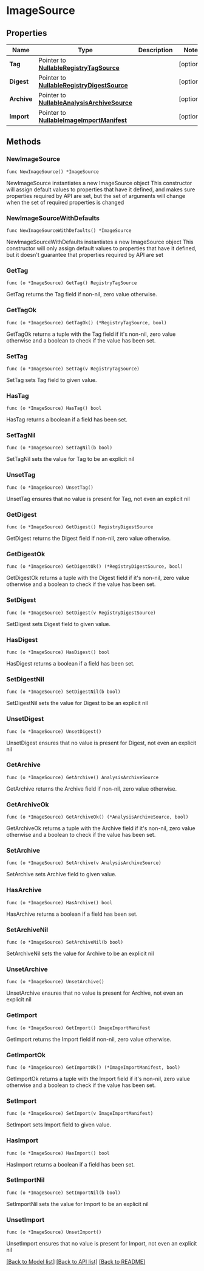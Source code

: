 # ImageSource

## Properties

Name | Type | Description | Notes
------------ | ------------- | ------------- | -------------
**Tag** | Pointer to [**NullableRegistryTagSource**](RegistryTagSource.md) |  | [optional] 
**Digest** | Pointer to [**NullableRegistryDigestSource**](RegistryDigestSource.md) |  | [optional] 
**Archive** | Pointer to [**NullableAnalysisArchiveSource**](AnalysisArchiveSource.md) |  | [optional] 
**Import** | Pointer to [**NullableImageImportManifest**](ImageImportManifest.md) |  | [optional] 

## Methods

### NewImageSource

`func NewImageSource() *ImageSource`

NewImageSource instantiates a new ImageSource object
This constructor will assign default values to properties that have it defined,
and makes sure properties required by API are set, but the set of arguments
will change when the set of required properties is changed

### NewImageSourceWithDefaults

`func NewImageSourceWithDefaults() *ImageSource`

NewImageSourceWithDefaults instantiates a new ImageSource object
This constructor will only assign default values to properties that have it defined,
but it doesn't guarantee that properties required by API are set

### GetTag

`func (o *ImageSource) GetTag() RegistryTagSource`

GetTag returns the Tag field if non-nil, zero value otherwise.

### GetTagOk

`func (o *ImageSource) GetTagOk() (*RegistryTagSource, bool)`

GetTagOk returns a tuple with the Tag field if it's non-nil, zero value otherwise
and a boolean to check if the value has been set.

### SetTag

`func (o *ImageSource) SetTag(v RegistryTagSource)`

SetTag sets Tag field to given value.

### HasTag

`func (o *ImageSource) HasTag() bool`

HasTag returns a boolean if a field has been set.

### SetTagNil

`func (o *ImageSource) SetTagNil(b bool)`

 SetTagNil sets the value for Tag to be an explicit nil

### UnsetTag
`func (o *ImageSource) UnsetTag()`

UnsetTag ensures that no value is present for Tag, not even an explicit nil
### GetDigest

`func (o *ImageSource) GetDigest() RegistryDigestSource`

GetDigest returns the Digest field if non-nil, zero value otherwise.

### GetDigestOk

`func (o *ImageSource) GetDigestOk() (*RegistryDigestSource, bool)`

GetDigestOk returns a tuple with the Digest field if it's non-nil, zero value otherwise
and a boolean to check if the value has been set.

### SetDigest

`func (o *ImageSource) SetDigest(v RegistryDigestSource)`

SetDigest sets Digest field to given value.

### HasDigest

`func (o *ImageSource) HasDigest() bool`

HasDigest returns a boolean if a field has been set.

### SetDigestNil

`func (o *ImageSource) SetDigestNil(b bool)`

 SetDigestNil sets the value for Digest to be an explicit nil

### UnsetDigest
`func (o *ImageSource) UnsetDigest()`

UnsetDigest ensures that no value is present for Digest, not even an explicit nil
### GetArchive

`func (o *ImageSource) GetArchive() AnalysisArchiveSource`

GetArchive returns the Archive field if non-nil, zero value otherwise.

### GetArchiveOk

`func (o *ImageSource) GetArchiveOk() (*AnalysisArchiveSource, bool)`

GetArchiveOk returns a tuple with the Archive field if it's non-nil, zero value otherwise
and a boolean to check if the value has been set.

### SetArchive

`func (o *ImageSource) SetArchive(v AnalysisArchiveSource)`

SetArchive sets Archive field to given value.

### HasArchive

`func (o *ImageSource) HasArchive() bool`

HasArchive returns a boolean if a field has been set.

### SetArchiveNil

`func (o *ImageSource) SetArchiveNil(b bool)`

 SetArchiveNil sets the value for Archive to be an explicit nil

### UnsetArchive
`func (o *ImageSource) UnsetArchive()`

UnsetArchive ensures that no value is present for Archive, not even an explicit nil
### GetImport

`func (o *ImageSource) GetImport() ImageImportManifest`

GetImport returns the Import field if non-nil, zero value otherwise.

### GetImportOk

`func (o *ImageSource) GetImportOk() (*ImageImportManifest, bool)`

GetImportOk returns a tuple with the Import field if it's non-nil, zero value otherwise
and a boolean to check if the value has been set.

### SetImport

`func (o *ImageSource) SetImport(v ImageImportManifest)`

SetImport sets Import field to given value.

### HasImport

`func (o *ImageSource) HasImport() bool`

HasImport returns a boolean if a field has been set.

### SetImportNil

`func (o *ImageSource) SetImportNil(b bool)`

 SetImportNil sets the value for Import to be an explicit nil

### UnsetImport
`func (o *ImageSource) UnsetImport()`

UnsetImport ensures that no value is present for Import, not even an explicit nil

[[Back to Model list]](../README.md#documentation-for-models) [[Back to API list]](../README.md#documentation-for-api-endpoints) [[Back to README]](../README.md)


